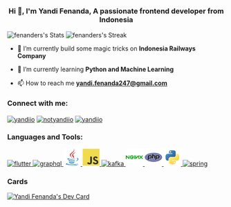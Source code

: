 <h1 align="center"></h1>
<h3 align="center">Hi 👋, I'm Yandi Fenanda, A passionate frontend developer from Indonesia</h3>

![fenanders's Stats](https://github-readme-stats.vercel.app/api?username=fenanders&theme=merko&show_icons=true&hide_border=true&count_private=true)
![fenanders's Streak](https://github-readme-streak-stats.herokuapp.com/?user=fenanders&theme=merko&hide_border=true)

- 🔭 I’m currently build some magic tricks on **Indonesia Railways Company**

- 🌱 I’m currently learning **Python and Machine Learning**

- 📫 How to reach me **yandi.fenanda247@gmail.com**

<h3 align="left">Connect with me:</h3>
<p align="left">
<a href="https://dev.to/yandiio" target="blank"><img align="center" src="https://raw.githubusercontent.com/rahuldkjain/github-profile-readme-generator/master/src/images/icons/Social/devto.svg" alt="yandiio" height="30" width="40" /></a>
<a href="https://twitter.com/notyandiio" target="blank"><img align="center" src="https://raw.githubusercontent.com/rahuldkjain/github-profile-readme-generator/master/src/images/icons/Social/twitter.svg" alt="notyandiio" height="30" width="40" /></a>
<a href="https://linkedin.com/in/yandiio" target="blank"><img align="center" src="https://raw.githubusercontent.com/rahuldkjain/github-profile-readme-generator/master/src/images/icons/Social/linked-in-alt.svg" alt="yandiio" height="30" width="40" /></a>
</p>
<h3 align="left">Languages and Tools:</h3>
<p align="left"> <a href="https://flutter.dev" target="_blank" rel="noreferrer"> <img src="https://www.vectorlogo.zone/logos/flutterio/flutterio-icon.svg" alt="flutter" width="40" height="40"/> </a> <a href="https://graphql.org" target="_blank" rel="noreferrer"> <img src="https://www.vectorlogo.zone/logos/graphql/graphql-icon.svg" alt="graphql" width="40" height="40"/> </a> <a href="https://www.java.com" target="_blank" rel="noreferrer"> <img src="https://raw.githubusercontent.com/devicons/devicon/master/icons/java/java-original.svg" alt="java" width="40" height="40"/> </a> <a href="https://developer.mozilla.org/en-US/docs/Web/JavaScript" target="_blank" rel="noreferrer"> <img src="https://raw.githubusercontent.com/devicons/devicon/master/icons/javascript/javascript-original.svg" alt="javascript" width="40" height="40"/> </a> <a href="https://kafka.apache.org/" target="_blank" rel="noreferrer"> <img src="https://www.vectorlogo.zone/logos/apache_kafka/apache_kafka-icon.svg" alt="kafka" width="40" height="40"/> </a> <a href="https://www.nginx.com" target="_blank" rel="noreferrer"> <img src="https://raw.githubusercontent.com/devicons/devicon/master/icons/nginx/nginx-original.svg" alt="nginx" width="40" height="40"/> </a> <a href="https://www.php.net" target="_blank" rel="noreferrer"> <img src="https://raw.githubusercontent.com/devicons/devicon/master/icons/php/php-original.svg" alt="php" width="40" height="40"/> </a> <a href="https://www.python.org" target="_blank" rel="noreferrer"> <img src="https://raw.githubusercontent.com/devicons/devicon/master/icons/python/python-original.svg" alt="python" width="40" height="40"/> </a> <a href="https://spring.io/" target="_blank" rel="noreferrer"> <img src="https://www.vectorlogo.zone/logos/springio/springio-icon.svg" alt="spring" width="40" height="40"/> </a> </p>

<h3 align="left">Cards</h3>
<a href="https://app.daily.dev/yanndeven"><img src="https://api.daily.dev/devcards/v2/QqG1DeAg8Yaiudb1NqWo8.png?type=wide&r=5kf" width="652" alt="Yandi Fenanda's Dev Card"/></a>
